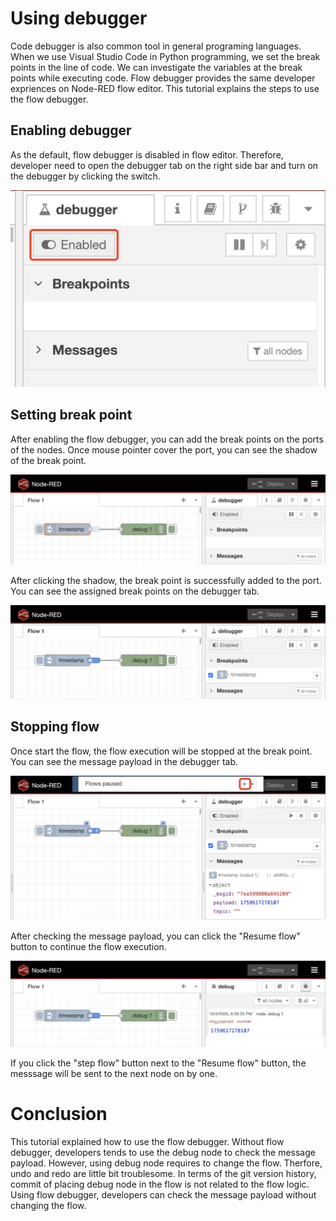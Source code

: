 # Using debugger
Code debugger is also common tool in general programing languages. When we use Visual Studio Code in Python programming, we set the break points in the line of code. We can investigate the variables at the break points while executing code.
Flow debugger provides the same developer expriences on Node-RED flow editor. This tutorial explains the steps to use the flow debugger.

## Enabling debugger
As the default, flow debugger is disabled in flow editor. Therefore, developer need to open the debugger tab on the right side bar and turn on the debugger by clicking the switch.

![](images/enabling-debugger.png)

## Setting break point
After enabling the flow debugger, you can add the break points on the ports of the nodes. Once mouse pointer cover the port, you can see the shadow of the break point.

![](images/breakpoint.png)

After clicking the shadow, the break point is successfully added to the port. You can see the assigned break points on the debugger tab.

![](images/breakpoint2.png)

## Stopping flow
Once start the flow, the flow execution will be stopped at the break point. You can see the message payload in the debugger tab.

![](images/stoppingflow.png)

After checking the message payload, you can click the "Resume flow" button to continue the flow execution.

![](images/restartflow.png)

If you click the "step flow" button next to the "Resume flow" button, the messsage will be sent to the next node on by one.

# Conclusion
This tutorial explained how to use the flow debugger. Without flow debugger, developers tends to use the debug node to check the message payload. However, using debug node requires to change the flow. Therfore, undo and redo are little bit troublesome. In terms of the git version history, commit of placing debug node in the flow is not related to the flow logic. Using flow debugger, developers can check the message payload without changing the flow.